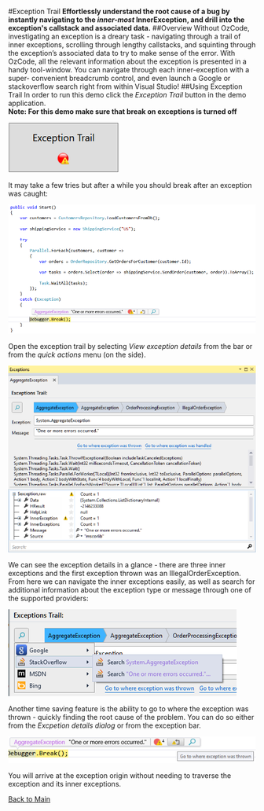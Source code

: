 ﻿#Exception Trail
**Effortlessly understand the root cause of a bug by instantly navigating to the *inner-most* InnerException, and drill into the exception's callstack and associated data.**
##Overview
Without OzCode, investigating an exception is a dreary task -  navigating through a trail of inner exceptions, scrolling through lengthy callstacks, and squinting through the exception’s associated data to try to make sense of the error. With OzCode, all the relevant information about the exception is presented in a handy tool-window. You can navigate through each inner-exception with a super- convenient breadcrumb control, and even launch a Google or stackoverflow search right from within Visual Studio!
##Using Exception Trail
In order to run this demo click the _Exception Trail_ button in the demo application.  
**Note: For this demo make sure that break on exceptions is turned off**   

![Conditional breakpoints button](Resources/exceptionTrailButton.PNG)

It may take a few tries but after a while you should break after an exception was caught: 

![Exception caught](Resources/breakOnException.PNG)

Open the exception trail by selecting  _View exception details_ from the bar or from the _quick actions_ menu (on the side).

![Exception details](Resources/exceptionDetails.PNG)

We can see the exception details in a glance - there are three inner exceptions and the first exception thrown was an IllegalOrderException.
From here we can navigate the inner exceptions easily, as well as search for additional information about the exception type or message through one of the supported providers:

![Search for information](Resources/searchException.PNG)

Another time saving feature is the ability to go to where the exception was thrown - quickly finding the root cause of the problem. You can do so either from the _Excpetion details dialog_ or from the exception bar.

![Go to where exception was thrown](Resources/gotoWhereExceptionWasThrown.PNG)

You will arrive at the exception origin without needing to traverse the exception and its inner exceptions.

 [Back to Main](../../README.md)  
